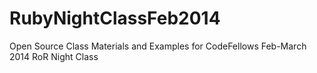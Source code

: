 RubyNightClassFeb2014
=====================

Open Source Class Materials and Examples for CodeFellows Feb-March 2014 RoR Night Class
